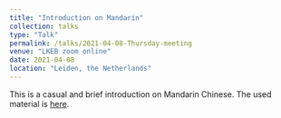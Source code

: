 ```yaml
---
title: "Introduction on Mandarin"
collection: talks
type: "Talk"
permalink: /talks/2021-04-08-Thursday-meeting
venue: "LKEB zoom online"
date: 2021-04-08
location: "Leiden, the Netherlands"
---
```


This is a casual and brief introduction on Mandarin Chinese. The used material is [here](https://github.com/Jingnan-Jia/Jingnan-Jia.github.io/blob/master/files/Introduction%20to%20Mandarin.pdf).
